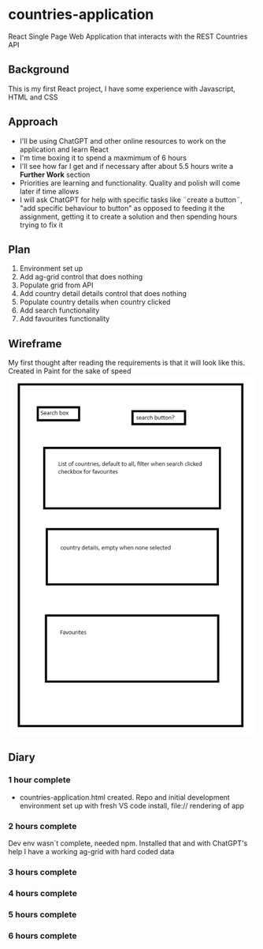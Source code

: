 # countries-application
React Single Page Web Application that interacts with the REST Countries API
## Background
This is my first React project, I have some experience with Javascript, HTML and CSS
## Approach
- I'll be using ChatGPT and other online resources to work on the application and learn React
- I'm time boxing it to spend a maxmimum of 6 hours
- I'll see how far I get and if necessary after about 5.5 hours write a **Further Work** section
- Priorities are learning and functionality. Quality and polish will come later if time allows
- I will ask ChatGPT for help with specific tasks like ¨create a button¨, "add specific behaviour to button" as opposed to feeding it the assignment, getting it to create a solution and then spending hours trying to fix it
## Plan
1. Environment set up
2. Add ag-grid control that does nothing
3. Populate grid from API
4. Add country detail details control that does nothing
5. Populate country details when country clicked
6. Add search functionality
7. Add favourites functionality
## Wireframe
My first thought after reading the requirements is that it will look like this. Created in Paint for the sake of speed
![wireframe](wireframe.png)
## Diary
### 1 hour complete
- countries-application.html created. Repo and initial development environment set up with fresh VS code install, file:// rendering of app
### 2 hours complete
Dev env wasn´t complete, needed npm. Installed that and with ChatGPT's help I have a working ag-grid with hard coded data
### 3 hours complete
### 4 hours complete
### 5 hours complete
### 6 hours complete
